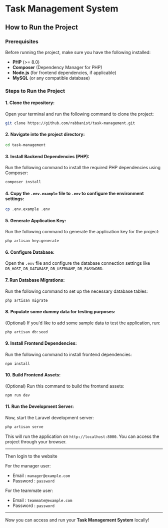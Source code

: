 
# Task Management System

## How to Run the Project

### Prerequisites

Before running the project, make sure you have the following installed:

- **PHP** (>= 8.0)
- **Composer** (Dependency Manager for PHP)
- **Node.js** (for frontend dependencies, if applicable)
- **MySQL** (or any compatible database)

### Steps to Run the Project

#### 1. Clone the repository:

Open your terminal and run the following command to clone the project:

```bash
git clone https://github.com/rabbanist/task-management.git
```

#### 2. Navigate into the project directory:

```bash
cd task-management
```

#### 3. Install Backend Dependencies (PHP):

Run the following command to install the required PHP dependencies using Composer:

```bash
composer install
```

#### 4. Copy the `.env.example` file to `.env` to configure the environment settings:

```bash
cp .env.example .env
```

#### 5. Generate Application Key:

Run the following command to generate the application key for the project:

```bash
php artisan key:generate
```

#### 6. Configure Database:

Open the `.env` file and configure the database connection settings like `DB_HOST`, `DB_DATABASE`, `DB_USERNAME`, `DB_PASSWORD`.

#### 7. Run Database Migrations:

Run the following command to set up the necessary database tables:

```bash
php artisan migrate
```

#### 8. Populate some dummy data for testing purposes:

(Optional) If you'd like to add some sample data to test the application, run:

```bash
php artisan db:seed
```

#### 9. Install Frontend Dependencies:

Run the following command to install frontend dependencies:

```bash
npm install
```

#### 10. Build Frontend Assets:

(Optional) Run this command to build the frontend assets:

```bash
npm run dev
```

#### 11. Run the Development Server:

Now, start the Laravel development server:

```bash
php artisan serve
```

This will run the application on `http://localhost:8000`. You can access the project through your browser.

---

Then login to the website 

For the manager user:
- Email : `manager@example.com`
- Password : `password`

For the teammate user:
- Email : `teammate@example.com`
- Password : `password`


---

Now you can access and run your **Task Management System** locally!
